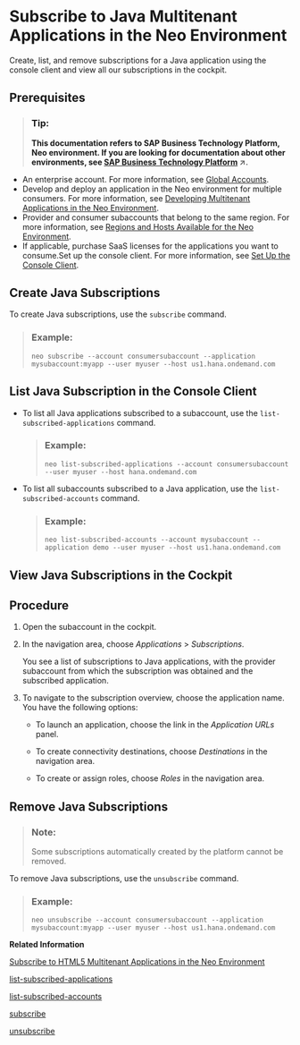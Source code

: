 <!-- loioe7e62c88b0184307af165a7d9323aa2e -->

# Subscribe to Java Multitenant Applications in the Neo Environment

Create, list, and remove subscriptions for a Java application using the console client and view all our subscriptions in the cockpit.



<a name="loioe7e62c88b0184307af165a7d9323aa2e__prereq_qjz_bwr_3cb"/>

## Prerequisites

> ### Tip:  
> **This documentation refers to SAP Business Technology Platform, Neo environment. If you are looking for documentation about other environments, see [SAP Business Technology Platform](https://help.sap.com/viewer/65de2977205c403bbc107264b8eccf4b/Cloud/en-US/6a2c1ab5a31b4ed9a2ce17a5329e1dd8.html "SAP Business Technology Platform (SAP BTP) is an integrated offering comprised of four technology portfolios: database and data management, application development and integration, analytics, and intelligent technologies. The platform offers users the ability to turn data into business value, compose end-to-end business processes, and build and extend SAP applications quickly.") :arrow_upper_right:.**

-   An enterprise account. For more information, see [Global Accounts](../10-concepts-neo/account-model-722a475.md#loio9b7d44f92eec44a6ae87129c02aeec0d).
-   Develop and deploy an application in the Neo environment for multiple consumers. For more information, see [Developing Multitenant Applications in the Neo Environment](../30-development-neo/developing-multitenant-applications-in-the-neo-environment-54a7615.md).
-   Provider and consumer subaccounts that belong to the same region. For more information, see [Regions and Hosts Available for the Neo Environment](../10-concepts-neo/regions-and-hosts-available-for-the-neo-environment-d722f7c.md).
-   If applicable, purchase SaaS licenses for the applications you want to consume.Set up the console client. For more information, see [Set Up the Console Client](../30-development-neo/set-up-the-console-client-7613dee.md).

 <a name="task_hcj_fch_1y"/>

<!-- task\_hcj\_fch\_1y -->

## Create Java Subscriptions

To create Java subscriptions, use the `subscribe` command.

> ### Example:  
> ```
> neo subscribe --account consumersubaccount --application mysubaccount:myapp --user myuser --host us1.hana.ondemand.com
> ```

 <a name="task_czx_vbh_1y"/>

<!-- task\_czx\_vbh\_1y -->

## List Java Subscription in the Console Client

-   To list all Java applications subscribed to a subaccount, use the `list-subscribed-applications` command.

    > ### Example:  
    > ```
    > neo list-subscribed-applications --account consumersubaccount --user myuser --host hana.ondemand.com
    > ```

-   To list all subaccounts subscribed to a Java application, use the `list-subscribed-accounts` command.

    > ### Example:  
    > ```
    > neo list-subscribed-accounts --account mysubaccount --application demo --user myuser --host us1.hana.ondemand.com
    > ```


 <a name="task_o3s_dgd_by"/>

<!-- task\_o3s\_dgd\_by -->

## View Java Subscriptions in the Cockpit



<a name="task_o3s_dgd_by__steps_bc5_ggd_by"/>

## Procedure

1.  Open the subaccount in the cockpit.

2.  In the navigation area, choose *Applications* \> *Subscriptions*.

    You see a list of subscriptions to Java applications, with the provider subaccount from which the subscription was obtained and the subscribed application.

3.  To navigate to the subscription overview, choose the application name. You have the following options:

    -   To launch an application, choose the link in the *Application URLs* panel.

    -   To create connectivity destinations, choose *Destinations* in the navigation area.

    -   To create or assign roles, choose *Roles* in the navigation area.



 <a name="task_g22_z2h_1y"/>

<!-- task\_g22\_z2h\_1y -->

## Remove Java Subscriptions

> ### Note:  
> Some subscriptions automatically created by the platform cannot be removed.

To remove Java subscriptions, use the `unsubscribe` command.

> ### Example:  
> ```
> neo unsubscribe --account consumersubaccount --application mysubaccount:myapp --user myuser --host us1.hana.ondemand.com
> ```

**Related Information**  


[Subscribe to HTML5 Multitenant Applications in the Neo Environment](subscribe-to-html5-multitenant-applications-in-the-neo-environment-f16cd5b.md "Manage subscriptions to HTML5 applications by viewing, creating, or removing subscriptions in the cockpit.")

[list-subscribed-applications](../50-administration-and-ops-neo/list-subscribed-applications-67d5c6f.md "Lists all Java applications to which a given subaccount is subscribed.")

[list-subscribed-accounts](../50-administration-and-ops-neo/list-subscribed-accounts-034244c.md "Lists all subaccounts subscribed to a given Java application.")

[subscribe](../50-administration-and-ops-neo/subscribe-4c6203d.md "Subscribes the subaccount of the consumer to a provider Java application. Once the command is executed successfully, the subscription is visible in the Subscriptions panel of the cockpit in the consumer subaccount.")

[unsubscribe](../50-administration-and-ops-neo/unsubscribe-862d00e.md "Removes the subscription to a provider Java application from a consumer subaccount.")

